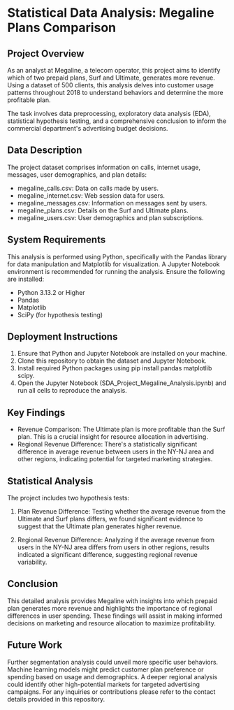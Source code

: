 # Statistical Data Analysis: Megaline Plans Comparison

## Project Overview

As an analyst at Megaline, a telecom operator, this project aims to identify which of two prepaid plans, Surf and Ultimate, generates more revenue. Using a dataset of 500 clients, this analysis delves into customer usage patterns throughout 2018 to understand behaviors and determine the more profitable plan.

The task involves data preprocessing, exploratory data analysis (EDA), statistical hypothesis testing, and a comprehensive conclusion to inform the commercial department's advertising budget decisions.

## Data Description

The project dataset comprises information on calls, internet usage, messages, user demographics, and plan details:

- megaline_calls.csv: Data on calls made by users.
- megaline_internet.csv: Web session data for users.
- megaline_messages.csv: Information on messages sent by users.
- megaline_plans.csv: Details on the Surf and Ultimate plans.
- megaline_users.csv: User demographics and plan subscriptions.

## System Requirements

This analysis is performed using Python, specifically with the Pandas library for data manipulation and Matplotlib for visualization. A Jupyter Notebook environment is recommended for running the analysis. Ensure the following are installed:

- Python 3.13.2 or Higher
- Pandas
- Matplotlib
- SciPy (for hypothesis testing)

## Deployment Instructions

1. Ensure that Python and Jupyter Notebook are installed on your machine.
2. Clone this repository to obtain the dataset and Jupyter Notebook.
3. Install required Python packages using pip install pandas matplotlib scipy.
4. Open the Jupyter Notebook (SDA_Project_Megaline_Analysis.ipynb) and run all cells to reproduce the analysis.


## Key Findings

- Revenue Comparison: The Ultimate plan is more profitable than the Surf plan. This is a crucial insight for resource allocation in advertising.
- Regional Revenue Difference: There's a statistically significant difference in average revenue between users in the NY-NJ area and other regions, indicating potential for targeted marketing strategies.

## Statistical Analysis

The project includes two hypothesis tests:

1. Plan Revenue Difference: Testing whether the average revenue from the Ultimate and Surf plans differs, we found significant evidence to suggest that the Ultimate plan generates higher revenue.

2. Regional Revenue Difference: Analyzing if the average revenue from users in the NY-NJ area differs from users in other regions, results indicated a significant difference, suggesting regional revenue variability.

## Conclusion

This detailed analysis provides Megaline with insights into which prepaid plan generates more revenue and highlights the importance of regional differences in user spending. These findings will assist in making informed decisions on marketing and resource allocation to maximize profitability.

## Future Work

Further segmentation analysis could unveil more specific user behaviors.
Machine learning models might predict customer plan preference or spending based on usage and demographics.
A deeper regional analysis could identify other high-potential markets for targeted advertising campaigns.
For any inquiries or contributions please refer to the contact details provided in this repository.

